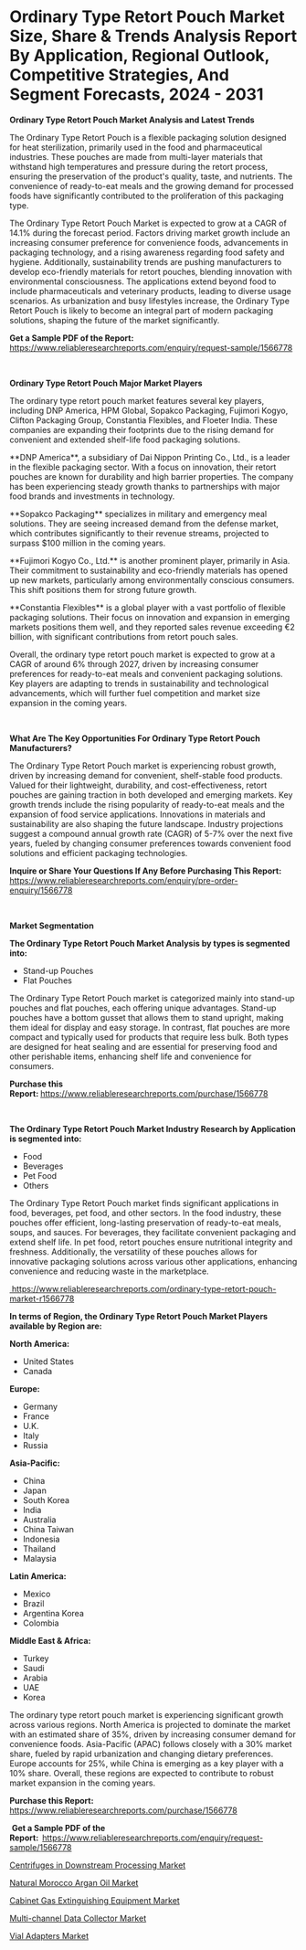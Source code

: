 <p><h1>Ordinary Type Retort Pouch Market Size, Share & Trends Analysis Report By Application, Regional Outlook, Competitive Strategies, And Segment Forecasts, 2024 - 2031</h1></p><p><strong>Ordinary Type Retort Pouch Market Analysis and Latest Trends</strong></p>
<p><p>The Ordinary Type Retort Pouch is a flexible packaging solution designed for heat sterilization, primarily used in the food and pharmaceutical industries. These pouches are made from multi-layer materials that withstand high temperatures and pressure during the retort process, ensuring the preservation of the product's quality, taste, and nutrients. The convenience of ready-to-eat meals and the growing demand for processed foods have significantly contributed to the proliferation of this packaging type.</p><p>The Ordinary Type Retort Pouch Market is expected to grow at a CAGR of 14.1% during the forecast period. Factors driving market growth include an increasing consumer preference for convenience foods, advancements in packaging technology, and a rising awareness regarding food safety and hygiene. Additionally, sustainability trends are pushing manufacturers to develop eco-friendly materials for retort pouches, blending innovation with environmental consciousness. The applications extend beyond food to include pharmaceuticals and veterinary products, leading to diverse usage scenarios. As urbanization and busy lifestyles increase, the Ordinary Type Retort Pouch is likely to become an integral part of modern packaging solutions, shaping the future of the market significantly.</p></p>
<p><strong>Get a Sample PDF of the Report:&nbsp;</strong> <a href="https://www.reliableresearchreports.com/enquiry/request-sample/1566778?utm_campaign=4&utm_medium=2&utm_source=Github&utm_content=ia&utm_term=07122024&utm_id=ordinary-type-retort-pouch">https://www.reliableresearchreports.com/enquiry/request-sample/1566778</a></p>
<p>&nbsp;</p>
<p><strong>Ordinary Type Retort Pouch Major Market Players</strong></p>
<p><p>The ordinary type retort pouch market features several key players, including DNP America, HPM Global, Sopakco Packaging, Fujimori Kogyo, Clifton Packaging Group, Constantia Flexibles, and Floeter India. These companies are expanding their footprints due to the rising demand for convenient and extended shelf-life food packaging solutions.</p><p>**DNP America**, a subsidiary of Dai Nippon Printing Co., Ltd., is a leader in the flexible packaging sector. With a focus on innovation, their retort pouches are known for durability and high barrier properties. The company has been experiencing steady growth thanks to partnerships with major food brands and investments in technology.</p><p>**Sopakco Packaging** specializes in military and emergency meal solutions. They are seeing increased demand from the defense market, which contributes significantly to their revenue streams, projected to surpass $100 million in the coming years.</p><p>**Fujimori Kogyo Co., Ltd.** is another prominent player, primarily in Asia. Their commitment to sustainability and eco-friendly materials has opened up new markets, particularly among environmentally conscious consumers. This shift positions them for strong future growth.</p><p>**Constantia Flexibles** is a global player with a vast portfolio of flexible packaging solutions. Their focus on innovation and expansion in emerging markets positions them well, and they reported sales revenue exceeding €2 billion, with significant contributions from retort pouch sales.</p><p>Overall, the ordinary type retort pouch market is expected to grow at a CAGR of around 6% through 2027, driven by increasing consumer preferences for ready-to-eat meals and convenient packaging solutions. Key players are adapting to trends in sustainability and technological advancements, which will further fuel competition and market size expansion in the coming years.</p></p>
<p>&nbsp;</p>
<p><strong>What Are The Key Opportunities For Ordinary Type Retort Pouch Manufacturers?</strong></p>
<p><p>The Ordinary Type Retort Pouch market is experiencing robust growth, driven by increasing demand for convenient, shelf-stable food products. Valued for their lightweight, durability, and cost-effectiveness, retort pouches are gaining traction in both developed and emerging markets. Key growth trends include the rising popularity of ready-to-eat meals and the expansion of food service applications. Innovations in materials and sustainability are also shaping the future landscape. Industry projections suggest a compound annual growth rate (CAGR) of 5-7% over the next five years, fueled by changing consumer preferences towards convenient food solutions and efficient packaging technologies.</p></p>
<p><strong>Inquire or Share Your Questions If Any Before Purchasing This Report:</strong> <a href="https://www.reliableresearchreports.com/enquiry/pre-order-enquiry/1566778?utm_campaign=4&utm_medium=2&utm_source=Github&utm_content=ia&utm_term=07122024&utm_id=ordinary-type-retort-pouch">https://www.reliableresearchreports.com/enquiry/pre-order-enquiry/1566778</a></p>
<p>&nbsp;</p>
<p><strong>Market Segmentation</strong></p>
<p><strong>The Ordinary Type Retort Pouch Market Analysis by types is segmented into:</strong></p>
<p><ul><li>Stand-up Pouches</li><li>Flat Pouches</li></ul></p>
<p><p>The Ordinary Type Retort Pouch market is categorized mainly into stand-up pouches and flat pouches, each offering unique advantages. Stand-up pouches have a bottom gusset that allows them to stand upright, making them ideal for display and easy storage. In contrast, flat pouches are more compact and typically used for products that require less bulk. Both types are designed for heat sealing and are essential for preserving food and other perishable items, enhancing shelf life and convenience for consumers.</p></p>
<p><strong>Purchase this Report:&nbsp;</strong><a href="https://www.reliableresearchreports.com/purchase/1566778?utm_campaign=4&utm_medium=2&utm_source=Github&utm_content=ia&utm_term=07122024&utm_id=ordinary-type-retort-pouch">https://www.reliableresearchreports.com/purchase/1566778</a></p>
<p>&nbsp;</p>
<p><strong>The Ordinary Type Retort Pouch Market Industry Research by Application is segmented into:</strong></p>
<p><ul><li>Food</li><li>Beverages</li><li>Pet Food</li><li>Others</li></ul></p>
<p><p>The Ordinary Type Retort Pouch market finds significant applications in food, beverages, pet food, and other sectors. In the food industry, these pouches offer efficient, long-lasting preservation of ready-to-eat meals, soups, and sauces. For beverages, they facilitate convenient packaging and extend shelf life. In pet food, retort pouches ensure nutritional integrity and freshness. Additionally, the versatility of these pouches allows for innovative packaging solutions across various other applications, enhancing convenience and reducing waste in the marketplace.</p></p>
<p><a href="https://www.reliableresearchreports.com/ordinary-type-retort-pouch-market-r1566778?utm_campaign=4&utm_medium=2&utm_source=Github&utm_content=ia&utm_term=07122024&utm_id=ordinary-type-retort-pouch">&nbsp;https://www.reliableresearchreports.com/ordinary-type-retort-pouch-market-r1566778</a></p>
<p><strong>In terms of Region, the Ordinary Type Retort Pouch Market Players available by Region are:</strong></p>
<p>
    <p> <strong> North America: </strong>
        <ul>
            <li>United States</li>
            <li>Canada</li>
        </ul>
        </p> 
    <p> <strong> Europe: </strong>
        <ul>
            <li>Germany</li>
            <li>France</li>
            <li>U.K.</li>
            <li>Italy</li>
            <li>Russia</li>
        </ul>
        </p> 
    <p> <strong> Asia-Pacific: </strong>
        <ul>
            <li>China</li>
            <li>Japan</li>
            <li>South Korea</li>
            <li>India</li>
            <li>Australia</li>
            <li>China Taiwan</li>
            <li>Indonesia</li>
            <li>Thailand</li>
            <li>Malaysia</li>
        </ul>
        </p> 
    <p> <strong> Latin America: </strong>
        <ul>
            <li>Mexico</li>
            <li>Brazil</li>
            <li>Argentina Korea</li>
            <li>Colombia</li>
        </ul>
        </p> 
    <p> <strong> Middle East & Africa: </strong>
        <ul>
            <li>Turkey</li>
            <li>Saudi</li>
            <li>Arabia</li>
            <li>UAE</li>
            <li>Korea</li>
        </ul>
    </p>
    </p>
<p><p>The ordinary type retort pouch market is experiencing significant growth across various regions. North America is projected to dominate the market with an estimated share of 35%, driven by increasing consumer demand for convenience foods. Asia-Pacific (APAC) follows closely with a 30% market share, fueled by rapid urbanization and changing dietary preferences. Europe accounts for 25%, while China is emerging as a key player with a 10% share. Overall, these regions are expected to contribute to robust market expansion in the coming years.</p></p>
<p><strong>Purchase this Report: </strong><a href="https://www.reliableresearchreports.com/purchase/1566778?utm_campaign=4&utm_medium=2&utm_source=Github&utm_content=ia&utm_term=07122024&utm_id=ordinary-type-retort-pouch">https://www.reliableresearchreports.com/purchase/1566778</a></p>
<p>&nbsp;<strong>Get a Sample PDF of the Report:&nbsp;&nbsp;</strong><a href="https://www.reliableresearchreports.com/enquiry/request-sample/1566778?utm_campaign=4&utm_medium=2&utm_source=Github&utm_content=ia&utm_term=07122024&utm_id=ordinary-type-retort-pouch">https://www.reliableresearchreports.com/enquiry/request-sample/1566778</a></p>
<p><strong></strong></p>
<p><p><a href="https://github.com/FosterFahey91/Market-Research-Report-List-1/blob/main/centrifuges-in-downstream-processing-market.md?utm_campaign=4&utm_medium=2&utm_source=Github&utm_content=ia&utm_term=07122024&utm_id=ordinary-type-retort-pouch">Centrifuges in Downstream Processing Market</a></p><p><a href="https://github.com/kathiestrine5ty/Market-Research-Report-List-1/blob/main/natural-morocco-argan-oil-market.md?utm_campaign=4&utm_medium=2&utm_source=Github&utm_content=ia&utm_term=07122024&utm_id=ordinary-type-retort-pouch">Natural Morocco Argan Oil Market</a></p><p><a href="https://issuu.com/reportprime-2/docs/cabinet-gas-extinguishing-equipment-market-size-20?utm_campaign=4&utm_medium=2&utm_source=Github&utm_content=ia&utm_term=07122024&utm_id=ordinary-type-retort-pouch">Cabinet Gas Extinguishing Equipment Market</a></p><p><a href="https://issuu.com/reportprime-2/docs/multi-channel-data-collector-market-size-2030.pptx?utm_campaign=4&utm_medium=2&utm_source=Github&utm_content=ia&utm_term=07122024&utm_id=ordinary-type-retort-pouch">Multi-channel Data Collector Market</a></p><p><a href="https://www.linkedin.com/pulse/global-vial-adapters-market-trends-forecasts-strategic-analysis-rhwdc?utm_campaign=4&utm_medium=2&utm_source=Github&utm_content=ia&utm_term=07122024&utm_id=ordinary-type-retort-pouch">Vial Adapters Market</a></p></p>